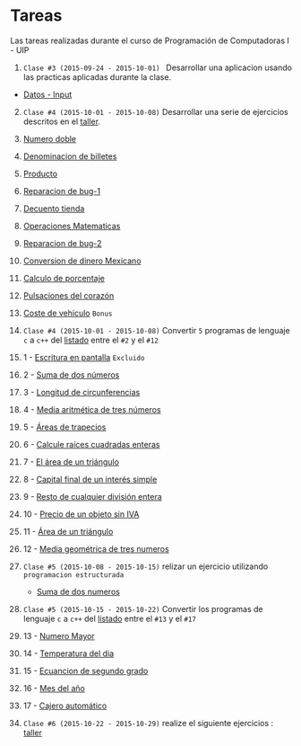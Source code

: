 # Tareas
Las tareas realizadas durante el curso de Programación de Computadoras I - UIP

1. ```Clase #3 (2015-09-24 - 2015-10-01) ``` Desarrollar una aplicacion usando las practicas aplicadas durante la clase.
  * [Datos - Input](https://github.com/jcsena/pcc/blob/master/tareas/1/print.cpp)
2.  ```Clase #4 (2015-10-01 - 2015-10-08)``` Desarrollar una serie de ejercicios descritos en el [taller](https://github.com/jcsena/pcc/blob/master/tareas/2/task.txt).
  1. [Numero doble](https://github.com/jcsena/pcc/blob/master/tareas/2/1/app.cpp)
  2. [Denominacion de billetes](https://github.com/jcsena/pcc/blob/master/tareas/2/2/app.cpp)
  3. [Producto](https://github.com/jcsena/pcc/blob/master/tareas/2/3/app.cpp)
  4. [Reparacion de bug-1](https://github.com/jcsena/pcc/blob/master/tareas/2/4/app.cpp)
  5. [Decuento tienda](https://github.com/jcsena/pcc/blob/master/tareas/2/5/app.cpp)
  6. [Operaciones Matematicas](https://github.com/jcsena/pcc/blob/master/tareas/2/6/app.cpp)
  7. [Reparacion de bug-2](https://github.com/jcsena/pcc/blob/master/tareas/2/7/app.cpp)
  8. [Conversion de dinero Mexicano](https://github.com/jcsena/pcc/blob/master/tareas/2/8/app.cpp)
  9. [Calculo de porcentaje](https://github.com/jcsena/pcc/blob/master/tareas/2/9/app.cpp)
  10. [Pulsaciones del corazón](https://github.com/jcsena/pcc/blob/master/tareas/2/10/app.cpp)
  11. [Coste de vehiculo](https://github.com/jcsena/pcc/blob/master/tareas/2/11/app.cpp) ```Bonus```
3. ```Clase #4 (2015-10-01 - 2015-10-08)``` Convertir ```5``` programas de lenguaje  ```c``` a ```c++``` del [listado](https://github.com/jcsena/pcc/blob/master/tareas/3/listado.txt) entre el ```#2``` y el ```#12```
  1. 1 - [Escritura en pantalla](https://github.com/jcsena/pcc/blob/master/tareas/3/1/app.cpp) ```Excluido```
  2. 2 - [Suma de dos números](https://github.com/jcsena/pcc/blob/master/tareas/3/2/app.cpp)
  3. 3 - [Longitud de circunferencias](https://github.com/jcsena/pcc/blob/master/tareas/3/3/app.cpp)
  4. 4 - [Media aritmética de tres números](https://github.com/jcsena/pcc/blob/master/tareas/3/4/app.cpp)
  5. 5 - [Áreas de trapecios](https://github.com/jcsena/pcc/blob/master/tareas/3/5/app.cpp)
  6. 6 - [Calcule raíces cuadradas enteras](https://github.com/jcsena/pcc/blob/master/tareas/3/6/app.cpp)
  7. 7 - [El área de un triángulo](https://github.com/jcsena/pcc/blob/master/tareas/3/7/app.cpp)
  8. 8 - [Capital final de un interés simple](https://github.com/jcsena/pcc/blob/master/tareas/3/8/app.cpp)
  9. 9 - [Resto de cualquier división entera](https://github.com/jcsena/pcc/blob/master/tareas/3/9/app.cpp)
  10. 10 - [Precio de un objeto sin IVA](https://github.com/jcsena/pcc/blob/master/tareas/3/10/app.cpp)
  11. 11 - [Área de un triángulo](https://github.com/jcsena/pcc/blob/master/tareas/3/11/app.cpp)
  12. 12 - [Media geométrica de tres numeros](https://github.com/jcsena/pcc/blob/master/tareas/3/12/app.cpp)
4.  ```Clase #5 (2015-10-08 - 2015-10-15)``` relizar un ejercicio utilizando  ```programacion estructurada```
    *	 [Suma de dos numeros](https://github.com/jcsena/pcc/blob/master/tareas/4/1/app.cpp)

4. ```Clase #5 (2015-10-15 - 2015-10-22)``` Convertir los programas de lenguaje  ```c``` a ```c++``` del [listado](https://github.com/jcsena/pcc/blob/master/tareas/3/listado.txt) entre el ```#13``` y el ```#17```
  1. 13 - [Numero Mayor](https://github.com/jcsena/pcc/blob/master/tareas/5/1/app.cpp)
  2. 14 - [Temperatura del dia](https://github.com/jcsena/pcc/blob/master/tareas/5/2/app.cpp)
  3. 15 - [Ecuancion de segundo grado](https://github.com/jcsena/pcc/blob/master/tareas/5/3/app.cpp)
  4. 16 - [Mes del año](https://github.com/jcsena/pcc/blob/master/tareas/5/4/app.cpp)
  5. 17 - [Cajero automático](https://github.com/jcsena/pcc/blob/master/tareas/5/5/app.cpp)

4. ```Clase #6 (2015-10-22 - 2015-10-29)``` realize el siguiente ejercicios :  [taller](https://github.com/jcsena/pcc/blob/master/tareas/6/taller.txt)

